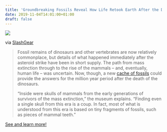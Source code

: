 ```yaml
---
title: 'Groundbreaking Fossils Reveal How Life Retook Earth After the Dinosaurs'
date: 2019-11-04T14:01:00+01:00
draft: false
---
```


![](https://cdn-blog.adafruit.com/uploads/2019/10/38_RoM_4-MAMMALS_DSC00188_edit-600x399.jpg)

via [SlashGear](https://www.slashgear.com/groundbreaking-fossils-reveal-how-life-retook-earth-after-the-dinosaurs-25597340/)

> Fossil remains of dinosaurs and other vertebrates are now relatively commonplace, but details of what happened immediately after the asteroid strike have been in short supply. The path from mass extinction through to the rise of the mammals – and, eventually, human life – was uncertain. Now, though, a new [cache of fossils](https://coloradosprings.dmns.org/) could provide the answers for the million year period after the death of the dinosaurs.
> 
> “Inside were skulls of mammals from the early generations of survivors of the mass extinction,” the museum explains. “Finding even a single skull from this era is a coup. In fact, most of what is understood from this era is based on tiny fragments of fossils, such as pieces of mammal teeth.”

[See and learn more!](https://www.slashgear.com/groundbreaking-fossils-reveal-how-life-retook-earth-after-the-dinosaurs-25597340/)